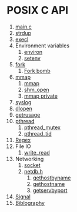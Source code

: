 # POSIX C API

1.  [main.c](main.c)
1.  [strdup](strdup.c)
1.  [execl](execl.c)
1.  Environment variables
    1.  [environ](environ.c)
    1.  [setenv](setenv.c)
1.  [fork](fork.c)
    1. [Fork bomb](interactive/fork_bomb.c.off)
1.  [mmap](mmap.md)
    1.  [mmap](mmap.c)
    1.  [shm_open](shm_open.c)
    1.  [mmap private](mmap_private.c)
1.  [syslog](syslog.c)
1.  [dlopen](dlopen.c)
1.  [getrusage](dlopen.c)
1.  [pthread](pthread.md)
    1. [pthread_mutex](pthread_mutex.c)
    1. [pthread_tid](pthread_tid.c)
1.  [Regex](regex.c)
1.  File IO
    1. [write_read](write_read.c)
1.  Networking
    1.  [socket](socket/)
    1.  [netdb.h](netdb-h.md)
        1. [gethostbyname](gethostbyname.c)
        1. [gethostname](gethostname.c)
        1. [getservbyport](getservbyport.c)
1.  [Signal](interactive/signal.c)
1.  [Biblography](bibliography.md)

